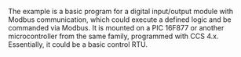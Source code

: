 The example is a basic program for a digital input/output module with Modbus communication, 
which could execute a defined logic and be commanded via Modbus. It is mounted on a PIC 16F877 
or another microcontroller from the same family, programmed with CCS 4.x. Essentially, it could 
be a basic control RTU.

